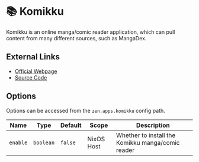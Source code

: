 # 📚 Komikku
Komikku is an online manga/comic reader application, which can pull content from many different sources, such as MangaDex.

## External Links
- [Official Webpage](https://komikku-app.github.io/)
- [Source Code](https://github.com/komikku-app/komikku)

## Options
Options can be accessed from the `zen.apps.komikku` config path.

| Name     | Type      | Default | Scope      | Description                                       |
|----------|-----------|---------|------------|---------------------------------------------------|
| `enable` | `boolean` | `false` | NixOS Host | Whether to install the Komikku manga/comic reader |
